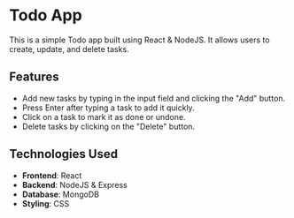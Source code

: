 # Todo App

This is a simple Todo app built using React & NodeJS. It allows users to create, update, and delete tasks.

## Features

- Add new tasks by typing in the input field and clicking the "Add" button.
- Press Enter after typing a task to add it quickly.
- Click on a task to mark it as done or undone.
- Delete tasks by clicking on the "Delete" button.

## Technologies Used

- **Frontend**: React
- **Backend**: NodeJS & Express
- **Database**: MongoDB
- **Styling**: CSS

